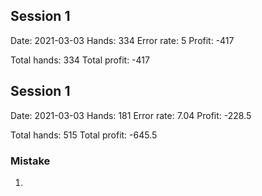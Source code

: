 ## Session 1

Date: 2021-03-03
Hands: 334
Error rate: 5
Profit: -417

Total hands: 334
Total profit: -417

## Session 1

Date: 2021-03-03
Hands: 181
Error rate: 7.04
Profit: -228.5

Total hands: 515
Total profit: -645.5

### Mistake

1. 
